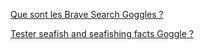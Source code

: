 [Que sont les Brave Search Goggles ?](https://github.com/brave/goggles-quickstart)

[Tester seafish and seafishing facts Goggle ?](https://search.brave.com/goggles?offset=0&spellcheck=0&goggles_id=https%3A%2F%2Fraw.githubusercontent.com%2Fopalesurfcasting%2Fgoggle%2Fmain%2Fopalesurfcastingnet.goggles)
